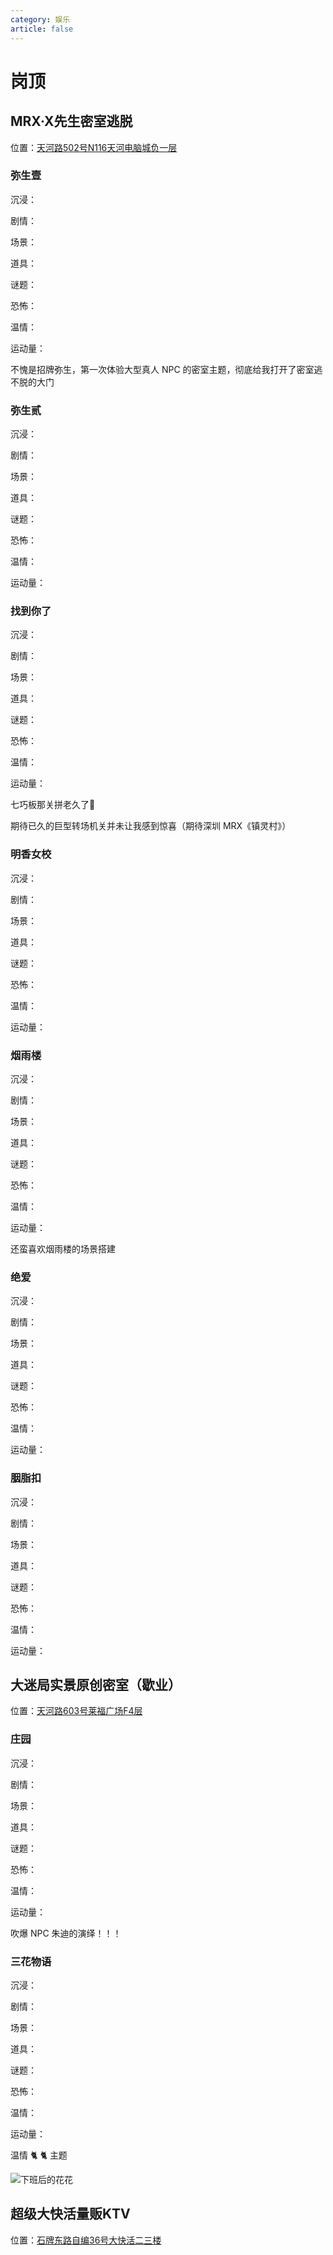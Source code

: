 ```yaml
---
category: 娱乐
article: false
---
```


# 岗顶

## MRX·X先生密室逃脱

<span class="icon iconfont icon-locate"></span> 位置：<a href="https://ditu.amap.com/place/B0H63M6721" target="_blank">天河路502号N116天河电脑城负一层</a>

### 弥生壹

沉浸：<el-rate model-value="3" disabled text-color="#ff9900" show-score />

剧情：<el-rate model-value="3.5" disabled text-color="#ff9900" show-score />

场景：<el-rate model-value="4" disabled text-color="#ff9900" show-score />

道具：<el-rate model-value="4" disabled text-color="#ff9900" show-score />

谜题：<el-rate model-value="3.5" disabled text-color="#ff9900" show-score />

恐怖：<el-rate model-value="0.5" disabled text-color="#ff9900" show-score />

温情：<el-rate model-value="0" disabled text-color="#ff9900" show-score />

运动量：<el-rate model-value="0" disabled text-color="#ff9900" show-score />

不愧是招牌弥生，第一次体验大型真人 NPC 的密室主题，彻底给我打开了密室逃不脱的大门

### 弥生贰

沉浸：<el-rate model-value="2" disabled text-color="#ff9900" show-score />

剧情：<el-rate model-value="3" disabled text-color="#ff9900" show-score />

场景：<el-rate model-value="3.5" disabled text-color="#ff9900" show-score />

道具：<el-rate model-value="3" disabled text-color="#ff9900" show-score />

谜题：<el-rate model-value="3" disabled text-color="#ff9900" show-score />

恐怖：<el-rate model-value="0" disabled text-color="#ff9900" show-score />

温情：<el-rate model-value="3" disabled text-color="#ff9900" show-score />

运动量：<el-rate model-value="0" disabled text-color="#ff9900" show-score />

### 找到你了

沉浸：<el-rate model-value="2" disabled text-color="#ff9900" show-score />

剧情：<el-rate model-value="3.5" disabled text-color="#ff9900" show-score />

场景：<el-rate model-value="4.5" disabled text-color="#ff9900" show-score />

道具：<el-rate model-value="4" disabled text-color="#ff9900" show-score />

谜题：<el-rate model-value="3.5" disabled text-color="#ff9900" show-score />

恐怖：<el-rate model-value="1" disabled text-color="#ff9900" show-score />

温情：<el-rate model-value="0" disabled text-color="#ff9900" show-score />

运动量：<el-rate model-value="0" disabled text-color="#ff9900" show-score />

七巧板那关拼老久了:see_no_evil:

期待已久的巨型转场机关并未让我感到惊喜（期待深圳 MRX《镇灵村》）

### 明香女校

沉浸：<el-rate model-value="2" disabled text-color="#ff9900" show-score />

剧情：<el-rate model-value="2.5" disabled text-color="#ff9900" show-score />

场景：<el-rate model-value="3" disabled text-color="#ff9900" show-score />

道具：<el-rate model-value="2.5" disabled text-color="#ff9900" show-score />

谜题：<el-rate model-value="2" disabled text-color="#ff9900" show-score />

恐怖：<el-rate model-value="2" disabled text-color="#ff9900" show-score />

温情：<el-rate model-value="0" disabled text-color="#ff9900" show-score />

运动量：<el-rate model-value="0" disabled text-color="#ff9900" show-score />

### 烟雨楼

沉浸：<el-rate model-value="2" disabled text-color="#ff9900" show-score />

剧情：<el-rate model-value="2.5" disabled text-color="#ff9900" show-score />

场景：<el-rate model-value="4" disabled text-color="#ff9900" show-score />

道具：<el-rate model-value="2" disabled text-color="#ff9900" show-score />

谜题：<el-rate model-value="1.5" disabled text-color="#ff9900" show-score />

恐怖：<el-rate model-value="0" disabled text-color="#ff9900" show-score />

温情：<el-rate model-value="2.5" disabled text-color="#ff9900" show-score />

运动量：<el-rate model-value="0" disabled text-color="#ff9900" show-score />

还蛮喜欢烟雨楼的场景搭建

### 绝爱

沉浸：<el-rate model-value="2" disabled text-color="#ff9900" show-score />

剧情：<el-rate model-value="2" disabled text-color="#ff9900" show-score />

场景：<el-rate model-value="1.5" disabled text-color="#ff9900" show-score />

道具：<el-rate model-value="1.5" disabled text-color="#ff9900" show-score />

谜题：<el-rate model-value="1.5" disabled text-color="#ff9900" show-score />

恐怖：<el-rate model-value="0.5" disabled text-color="#ff9900" show-score />

温情：<el-rate model-value="0" disabled text-color="#ff9900" show-score />

运动量：<el-rate model-value="2" disabled text-color="#ff9900" show-score />

### 胭脂扣

沉浸：<el-rate model-value="2" disabled text-color="#ff9900" show-score />

剧情：<el-rate model-value="2" disabled text-color="#ff9900" show-score />

场景：<el-rate model-value="2" disabled text-color="#ff9900" show-score />

道具：<el-rate model-value="2" disabled text-color="#ff9900" show-score />

谜题：<el-rate model-value="2" disabled text-color="#ff9900" show-score />

恐怖：<el-rate model-value="0.5" disabled text-color="#ff9900" show-score />

温情：<el-rate model-value="0" disabled text-color="#ff9900" show-score />

运动量：<el-rate model-value="0" disabled text-color="#ff9900" show-score />

## 大迷局实景原创密室（歇业）

<span class="icon iconfont icon-locate"></span> 位置：<a href="https://ditu.amap.com/place/B0H2PSP36Z" target="_blank">天河路603号莱福广场F4层</a>

### 庄园

沉浸：<el-rate model-value="4" disabled text-color="#ff9900" show-score />

剧情：<el-rate model-value="4" disabled text-color="#ff9900" show-score />

场景：<el-rate model-value="4" disabled text-color="#ff9900" show-score />

道具：<el-rate model-value="3" disabled text-color="#ff9900" show-score />

谜题：<el-rate model-value="2.5" disabled text-color="#ff9900" show-score />

恐怖：<el-rate model-value="2" disabled text-color="#ff9900" show-score />

温情：<el-rate model-value="0" disabled text-color="#ff9900" show-score />

运动量：<el-rate model-value="0" disabled text-color="#ff9900" show-score />

吹爆 NPC 朱迪的演绎！！！

### 三花物语

沉浸：<el-rate model-value="3" disabled text-color="#ff9900" show-score />

剧情：<el-rate model-value="4" disabled text-color="#ff9900" show-score />

场景：<el-rate model-value="3.5" disabled text-color="#ff9900" show-score />

道具：<el-rate model-value="3" disabled text-color="#ff9900" show-score />

谜题：<el-rate model-value="2" disabled text-color="#ff9900" show-score />

恐怖：<el-rate model-value="0" disabled text-color="#ff9900" show-score />

温情：<el-rate model-value="4" disabled text-color="#ff9900" show-score />

运动量：<el-rate model-value="0" disabled text-color="#ff9900" show-score />

温情 :cat2: :cat2: 主题

![下班后的花花](https://img.sherry4869.com/blog/life/play/china/guangdong/guangzhou/th/gd/dmj/img.jpg)

## 超级大快活量贩KTV

<span class="icon iconfont icon-locate"></span> 位置：<a href="https://ditu.amap.com/place/B0FFFA9UB2" target="_blank">石牌东路自编36号大快活二三楼</a>